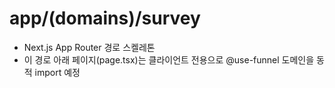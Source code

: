 # app/(domains)/survey

- Next.js App Router 경로 스켈레톤
- 이 경로 아래 페이지(page.tsx)는 클라이언트 전용으로 @use-funnel 도메인을 동적 import 예정
